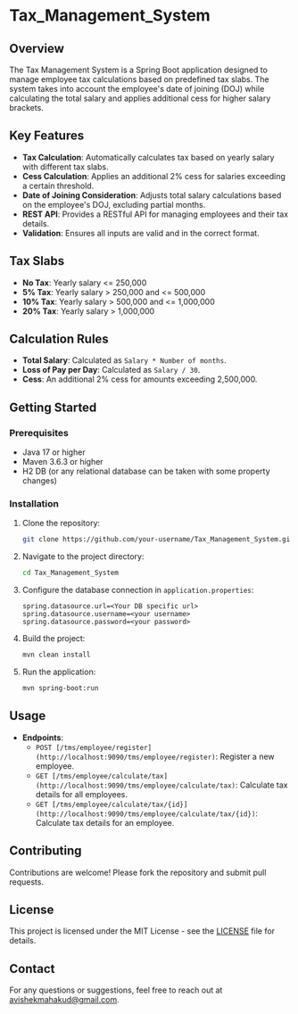 # Tax_Management_System

## Overview
The Tax Management System is a Spring Boot application designed to manage employee tax calculations based on predefined tax slabs. The system takes into account the employee's date of joining (DOJ) while calculating the total salary and applies additional cess for higher salary brackets.

## Key Features
- **Tax Calculation**: Automatically calculates tax based on yearly salary with different tax slabs.
- **Cess Calculation**: Applies an additional 2% cess for salaries exceeding a certain threshold.
- **Date of Joining Consideration**: Adjusts total salary calculations based on the employee's DOJ, excluding partial months.
- **REST API**: Provides a RESTful API for managing employees and their tax details.
- **Validation**: Ensures all inputs are valid and in the correct format.

## Tax Slabs
- **No Tax**: Yearly salary <= 250,000
- **5% Tax**: Yearly salary > 250,000 and <= 500,000
- **10% Tax**: Yearly salary > 500,000 and <= 1,000,000
- **20% Tax**: Yearly salary > 1,000,000

## Calculation Rules
- **Total Salary**: Calculated as `Salary * Number of months`.
- **Loss of Pay per Day**: Calculated as `Salary / 30`.
- **Cess**: An additional 2% cess for amounts exceeding 2,500,000.

## Getting Started

### Prerequisites
- Java 17 or higher
- Maven 3.6.3 or higher
- H2 DB (or any relational database can be taken with some property changes)

### Installation
1. Clone the repository:
    ```sh
    git clone https://github.com/your-username/Tax_Management_System.git
    ```
2. Navigate to the project directory:
    ```sh
    cd Tax_Management_System
    ```
3. Configure the database connection in `application.properties`:
    ```properties
    spring.datasource.url=<Your DB specific url>
    spring.datasource.username=<your username>
    spring.datasource.password=<your password>
    ```
4. Build the project:
    ```sh
    mvn clean install
    ```
5. Run the application:
    ```sh
    mvn spring-boot:run
    ```

## Usage
- **Endpoints**:
    - `POST [/tms/employee/register](http://localhost:9090/tms/employee/register)`: Register a new employee.
    - `GET [/tms/employee/calculate/tax](http://localhost:9090/tms/employee/calculate/tax)`: Calculate tax details for all employees.
    - `GET [/tms/employee/calculate/tax/{id}](http://localhost:9090/tms/employee/calculate/tax/{id})`: Calculate tax details for an employee.

## Contributing
Contributions are welcome! Please fork the repository and submit pull requests.

## License
This project is licensed under the MIT License - see the [LICENSE](LICENSE) file for details.

## Contact
For any questions or suggestions, feel free to reach out at avishekmahakud@gmail.com.
